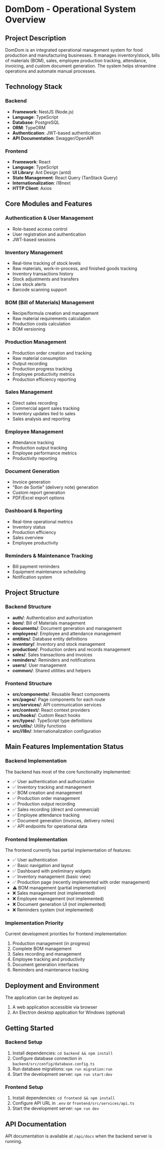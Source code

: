 # DomDom - Operational System Overview

## Project Description

DomDom is an integrated operational management system for food production and manufacturing businesses. It manages inventory/stock, bills of materials (BOM), sales, employee production tracking, attendance, invoicing, and custom document generation. The system helps streamline operations and automate manual processes.

## Technology Stack

### Backend
- **Framework**: NestJS (Node.js)
- **Language**: TypeScript
- **Database**: PostgreSQL
- **ORM**: TypeORM
- **Authentication**: JWT-based authentication
- **API Documentation**: Swagger/OpenAPI

### Frontend
- **Framework**: React
- **Language**: TypeScript
- **UI Library**: Ant Design (antd)
- **State Management**: React Query (TanStack Query)
- **Internationalization**: i18next
- **HTTP Client**: Axios

## Core Modules and Features

### Authentication & User Management
- Role-based access control
- User registration and authentication
- JWT-based sessions

### Inventory Management
- Real-time tracking of stock levels
- Raw materials, work-in-process, and finished goods tracking
- Inventory transactions history
- Stock adjustments and transfers
- Low stock alerts
- Barcode scanning support

### BOM (Bill of Materials) Management
- Recipe/formula creation and management
- Raw material requirements calculation
- Production costs calculation
- BOM versioning

### Production Management
- Production order creation and tracking
- Raw material consumption
- Output recording
- Production progress tracking
- Employee productivity metrics
- Production efficiency reporting

### Sales Management
- Direct sales recording
- Commercial agent sales tracking
- Inventory updates tied to sales
- Sales analysis and reporting

### Employee Management
- Attendance tracking
- Production output tracking
- Employee performance metrics
- Productivity reporting

### Document Generation
- Invoice generation
- "Bon de Sortie" (delivery note) generation
- Custom report generation
- PDF/Excel export options

### Dashboard & Reporting
- Real-time operational metrics
- Inventory status
- Production efficiency
- Sales overview
- Employee productivity

### Reminders & Maintenance Tracking
- Bill payment reminders
- Equipment maintenance scheduling
- Notification system

## Project Structure

### Backend Structure
- **auth/**: Authentication and authorization
- **bom/**: Bill of Materials management
- **documents/**: Document generation and management
- **employees/**: Employee and attendance management
- **entities/**: Database entity definitions
- **inventory/**: Inventory and stock management
- **production/**: Production orders and records management
- **sales/**: Sales transactions and invoices
- **reminders/**: Reminders and notifications
- **users/**: User management
- **common/**: Shared utilities and helpers

### Frontend Structure
- **src/components/**: Reusable React components
- **src/pages/**: Page components for each route
- **src/services/**: API communication services
- **src/context/**: React context providers
- **src/hooks/**: Custom React hooks
- **src/types/**: TypeScript type definitions
- **src/utils/**: Utility functions
- **src/i18n/**: Internationalization configuration

## Main Features Implementation Status

### Backend Implementation
The backend has most of the core functionality implemented:
- ✅ User authentication and authorization
- ✅ Inventory tracking and management
- ✅ BOM creation and management
- ✅ Production order management
- ✅ Production output recording
- ✅ Sales recording (direct and commercial)
- ✅ Employee attendance tracking
- ✅ Document generation (invoices, delivery notes)
- ✅ API endpoints for operational data

### Frontend Implementation
The frontend currently has partial implementation of features:
- ✅ User authentication
- ✅ Basic navigation and layout
- ✅ Dashboard with preliminary widgets
- ✅ Inventory management (basic view)
- ✅ Production page (recently implemented with order management)
- ⚠️ BOM management (partial implementation)
- ❌ Sales management (not implemented)
- ❌ Employee management (not implemented)
- ❌ Document generation UI (not implemented)
- ❌ Reminders system (not implemented)

### Implementation Priority
Current development priorities for frontend implementation:
1. Production management (in progress)
2. Complete BOM management
3. Sales recording and management
4. Employee tracking and productivity
5. Document generation interfaces
6. Reminders and maintenance tracking

## Deployment and Environment

The application can be deployed as:
1. A web application accessible via browser
2. An Electron desktop application for Windows (optional)

## Getting Started

### Backend Setup
1. Install dependencies: `cd backend && npm install`
2. Configure database connection in `backend/src/config/database.config.ts`
3. Run database migrations: `npm run migration:run`
4. Start the development server: `npm run start:dev`

### Frontend Setup
1. Install dependencies: `cd frontend && npm install`
2. Configure API URL in `.env` or `frontend/src/services/api.ts`
3. Start the development server: `npm run dev`

## API Documentation
API documentation is available at `/api/docs` when the backend server is running.